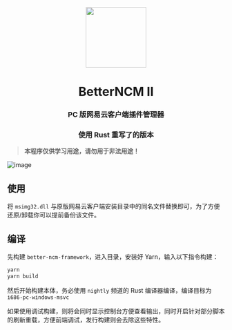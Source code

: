 <div align="center"><image width="140em" src="https://user-images.githubusercontent.com/66859419/183120498-1dede5b4-0666-4891-b95f-c3a812b3f12f.png" /></div>
<h1 align="center">BetterNCM II</h1>
<h3 align="center">PC 版网易云客户端插件管理器</h3>
<h3 align="center">使用 Rust 重写了的版本</h3>

> **本程序仅供学习用途，请勿用于非法用途！**

![image](https://user-images.githubusercontent.com/66859419/186859984-ac64b338-d649-410f-a156-8f7d676bc7a9.png)

## 使用

将 `msimg32.dll` 与原版网易云客户端安装目录中的同名文件替换即可，为了方便还原/卸载你可以提前备份该文件。

## 编译

先构建 `better-ncm-framework`，进入目录，安装好 Yarn，输入以下指令构建：

```bash
yarn
yarn build
```

然后开始构建本体，务必使用 `nightly` 频道的 Rust 编译器编译，编译目标为 `i686-pc-windows-msvc`

如果使用调试构建，则将会同时显示控制台方便查看输出，同时开启针对部分脚本的刷新重载，方便前端调试，发行构建则会去除这些特性。

